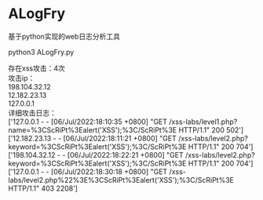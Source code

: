 # ALogFry
基于python实现的web日志分析工具

python3 ALogFry.py


存在xss攻击：4次  
攻击ip：  
198.104.32.12  
12.182.23.13  
127.0.0.1  
详细攻击日志：  
['127.0.0.1 - - [06/Jul/2022:18:10:35 +0800] "GET /xss-labs/level1.php?name=%3CScRiPt%3Ealert(\'XSS\');%3C/ScRiPt%3E HTTP/1.1" 200 502']  
['12.182.23.13 - - [06/Jul/2022:18:11:21 +0800] "GET /xss-labs/level2.php?keyword=%3CScRiPt%3Ealert(\'XSS\');%3C/ScRiPt%3E HTTP/1.1" 200 704']  
['198.104.32.12 - - [06/Jul/2022:18:22:21 +0800] "GET /xss-labs/level2.php?keyword=%3CScRiPt%3Ealert(\'XSS\');%3C/ScRiPt%3E HTTP/1.1" 200 704']  
['127.0.0.1 - - [06/Jul/2022:18:30:18 +0800] "GET /xss-labs/level2.php%22%3E%3CScRiPt%3Ealert(\'XSS\');%3C/ScRiPt%3E HTTP/1.1" 403 2208']  
